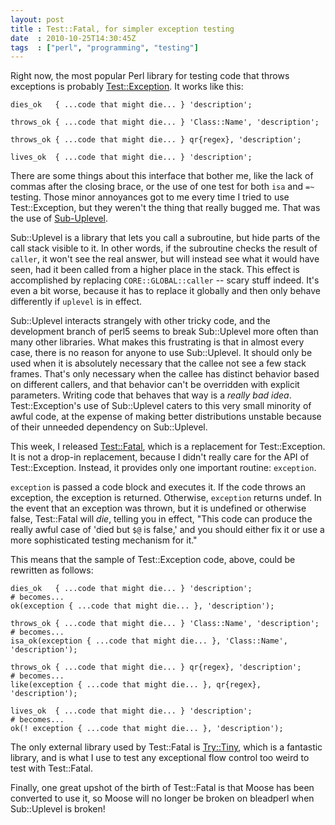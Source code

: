 ```yaml
---
layout: post
title : Test::Fatal, for simpler exception testing
date  : 2010-10-25T14:30:45Z
tags  : ["perl", "programming", "testing"]
---
```

Right now, the most popular Perl library for testing code that throws
exceptions is probably
[Test::Exception](http://search.cpan.org/dist/Test-Exception/).  It works like
this:

    dies_ok   { ...code that might die... } 'description';

    throws_ok { ...code that might die... } 'Class::Name', 'description';

    throws_ok { ...code that might die... } qr{regex}, 'description';

    lives_ok  { ...code that might die... } 'description';

There are some things about this interface that bother me, like the lack of
commas after the closing brace, or the use of one test for both `isa` and `=~`
testing.  Those minor annoyances got to me every time I tried to use
Test::Exception, but they weren't the thing that really bugged me.  That was
the use of [Sub-Uplevel](http://search.cpan.org/dist/Sub-Uplevel/).

Sub::Uplevel is a library that lets you call a subroutine, but hide parts of
the call stack visible to it.  In other words, if the subroutine checks the
result of `caller`, it won't see the real answer, but will instead see what it
would have seen, had it been called from a higher place in the stack.  This
effect is accomplished by replacing `CORE::GLOBAL::caller` -- scary stuff
indeed.  It's even a bit worse, because it has to replace it globally and then
only behave differently if `uplevel` is in effect.

Sub::Uplevel interacts strangely with other tricky code, and the development
branch of perl5 seems to break Sub::Uplevel more often than many other
libraries.  What makes this frustrating is that in almost every case, there is
no reason for anyone to use Sub::Uplevel.  It should only be used when it is
absolutely necessary that the callee not see a few stack frames.  That's only
necessary when the callee has distinct behavior based on different callers, and
that behavior can't be overridden with explicit parameters.  Writing code that
behaves that way is a *really bad idea*.  Test::Exception's use of Sub::Uplevel
caters to this very small minority of awful code, at the expense of making
better distributions unstable because of their unneeded dependency on
Sub::Uplevel.

This week, I released [Test::Fatal](http://search.cpan.org/dist/Test-Fatal/),
which is a replacement for Test::Exception.  It is not a drop-in replacement,
because I didn't really care for the API of Test::Exception.  Instead, it
provides only one important routine:  `exception`.

`exception` is passed a code block and executes it.  If the code throws an
exception, the exception is returned.  Otherwise, `exception` returns undef.
In the event that an exception was thrown, but it is undefined or otherwise
false, Test::Fatal will *die*, telling you in effect, "This code can produce
the really awful case of 'died but `$@` is false,' and you should either fix it
or use a more sophisticated testing mechanism for it."

This means that the sample of Test::Exception code, above, could be rewritten
as follows:

    dies_ok   { ...code that might die... } 'description';
    # becomes...
    ok(exception { ...code that might die... }, 'description');

    throws_ok { ...code that might die... } 'Class::Name', 'description';
    # becomes...
    isa_ok(exception { ...code that might die... }, 'Class::Name', 'description');

    throws_ok { ...code that might die... } qr{regex}, 'description';
    # becomes...
    like(exception { ...code that might die... }, qr{regex}, 'description');

    lives_ok  { ...code that might die... } 'description';
    # becomes...
    ok(! exception { ...code that might die... }, 'description');

The only external library used by Test::Fatal is
[Try::Tiny](http://search.cpan.org/dist/Try-Tiny/), which is a fantastic
library, and is what I use to test any exceptional flow control too weird to
test with Test::Fatal.

Finally, one great upshot of the birth of Test::Fatal is that Moose has been
converted to use it, so Moose will no longer be broken on bleadperl when
Sub::Uplevel is broken!

